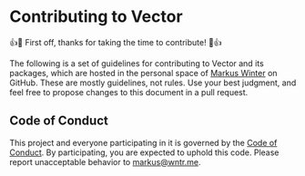 # Contributing to Vector

:+1::tada: First off, thanks for taking the time to contribute! :tada::+1:

The following is a set of guidelines for contributing to Vector and its packages, which are hosted in the personal space of [Markus Winter](https://github.com/markuswntr) on GitHub.
These are mostly guidelines, not rules.
Use your best judgment, and feel free to propose changes to this document in a pull request.

## Code of Conduct

This project and everyone participating in it is governed by the [Code of Conduct](CODE_OF_CONDUCT.md).
By participating, you are expected to uphold this code.
Please report unacceptable behavior to [markus@wntr.me](mailto:markus@wntr.me).
